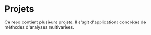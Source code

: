 # Projets
Ce repo contient plusieurs projets. Il s'agit d'applications concrètes de méthodes d'analyses multivariées.
